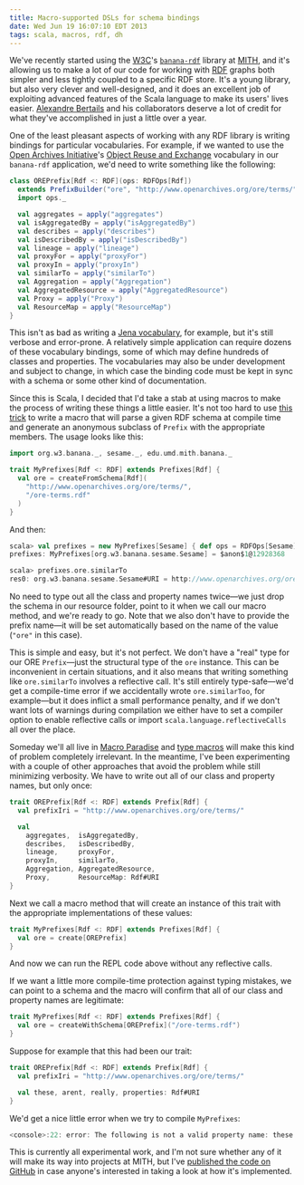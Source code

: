 ```yaml
---
title: Macro-supported DSLs for schema bindings
date: Wed Jun 19 16:07:10 EDT 2013
tags: scala, macros, rdf, dh
---
```


We've recently started using the [W3C](http://www.w3.org/)'s
[`banana-rdf`](https://github.com/w3c/banana-rdf) library
at [MITH](http://mith.umd.edu/), and it's allowing us to make
a lot of our code for working with [RDF](http://www.w3.org/RDF/) graphs
both simpler and less tightly coupled to a specific RDF store. It's a
young library, but also very clever and well-designed, and it does an excellent job of
exploiting advanced features of the Scala language to make its
users' lives easier. [Alexandre Bertails](https://twitter.com/bertails)
and his collaborators deserve a lot of credit for what they've accomplished
in just a little over a year.

One of the least pleasant aspects of working with any RDF library is writing
bindings for particular vocabularies. For example, if we wanted to use the
[Open Archives Initiative](http://www.openarchives.org/)'s
[Object Reuse and Exchange](http://www.openarchives.org/ore/) vocabulary
in our `banana-rdf` application, we'd need to write something like the following:

<!-- MORE -->

``` scala
class OREPrefix[Rdf <: RDF](ops: RDFOps[Rdf])
  extends PrefixBuilder("ore", "http://www.openarchives.org/ore/terms/")(ops) {
  import ops._

  val aggregates = apply("aggregates")
  val isAggregatedBy = apply("isAggregatedBy")
  val describes = apply("describes")
  val isDescribedBy = apply("isDescribedBy")
  val lineage = apply("lineage")
  val proxyFor = apply("proxyFor")
  val proxyIn = apply("proxyIn")
  val similarTo = apply("similarTo")
  val Aggregation = apply("Aggregation")
  val AggregatedResource = apply("AggregatedResource")
  val Proxy = apply("Proxy")
  val ResourceMap = apply("ResourceMap")
}
```

This isn't as bad as writing a
[Jena vocabulary](http://jena.apache.org/documentation/javadoc/jena/com/hp/hpl/jena/vocabulary/package-summary.html),
for example, but it's still verbose and error-prone. A relatively simple application
can require dozens of these vocabulary bindings, some of which may define hundreds of classes and properties.
The vocabularies may also be under development
and subject to change, in which case the binding code must be kept in sync with a schema
or some other kind of documentation.

Since this is Scala, I decided that I'd take a stab at using macros to
make the process of writing these things a little easier. It's not
too hard to use [this trick](http://stackoverflow.com/q/14370842/334519) to write
a macro that will parse a given RDF schema at compile time and generate an
anonymous subclass of `Prefix` with the appropriate members. The usage looks like this:

``` scala
import org.w3.banana._, sesame._, edu.umd.mith.banana._

trait MyPrefixes[Rdf <: RDF] extends Prefixes[Rdf] {
  val ore = createFromSchema[Rdf](
    "http://www.openarchives.org/ore/terms/",
    "/ore-terms.rdf"
  )
}
```

And then:

``` scala
scala> val prefixes = new MyPrefixes[Sesame] { def ops = RDFOps[Sesame] }
prefixes: MyPrefixes[org.w3.banana.sesame.Sesame] = $anon$1@12928368

scala> prefixes.ore.similarTo
res0: org.w3.banana.sesame.Sesame#URI = http://www.openarchives.org/ore/terms/similarTo
```

No need to type out all the class and property names twice—we just drop the schema
in our resource folder, point to it when we call our macro method, and we're ready to go.
Note that we also don't have to provide the prefix name—it will be set automatically
based on the name of the value (`"ore"` in this case).

This is simple and easy, but it's not perfect. We don't have a "real" type for
our ORE `Prefix`—just the structural type of the `ore` instance. This can be inconvenient
in certain situations, and it also means that writing something like `ore.similarTo`
involves a reflective call. It's still entirely type-safe—we'd get a compile-time error if we accidentally wrote `ore.similarToo`,
for example—but it does inflict a small performance penalty, and if we don't want lots of warnings during compilation we
either have to set a compiler option to enable reflective calls or import `scala.language.reflectiveCalls` all over the place.

Someday we'll all live in [Macro Paradise](http://docs.scala-lang.org/overviews/macros/paradise.html)
and [type macros](http://docs.scala-lang.org/overviews/macros/typemacros.html) will make this kind of problem
completely irrelevant. In the meantime,
I've been experimenting with a couple of other approaches that avoid the problem
while still minimizing verbosity.
We have to write out all of our class and property names, but only once:

``` scala
trait OREPrefix[Rdf <: RDF] extends Prefix[Rdf] {
  val prefixIri = "http://www.openarchives.org/ore/terms/"

  val
    aggregates,  isAggregatedBy,
    describes,   isDescribedBy,
    lineage,     proxyFor,
    proxyIn,     similarTo,
    Aggregation, AggregatedResource,
    Proxy,       ResourceMap: Rdf#URI
}
```

Next we call a macro method that will create an instance of this trait
with the appropriate implementations of these values:

``` scala
trait MyPrefixes[Rdf <: RDF] extends Prefixes[Rdf] {
  val ore = create[OREPrefix]
}
```

And now we can run the REPL code above without any reflective calls. 

If we want a little more compile-time protection against typing mistakes,
we can point to a schema and the macro will confirm that all of our class
and property names are legitimate:

``` scala
trait MyPrefixes[Rdf <: RDF] extends Prefixes[Rdf] {
  val ore = createWithSchema[OREPrefix]("/ore-terms.rdf")
}
```

Suppose for example that this had been our trait:

``` scala
trait OREPrefix[Rdf <: RDF] extends Prefix[Rdf] {
  val prefixIri = "http://www.openarchives.org/ore/terms/"

  val these, arent, really, properties: Rdf#URI
}
```

We'd get a nice little error when we try to compile `MyPrefixes`:

``` scala
<console>:22: error: The following is not a valid property name: these
```

This is currently all experimental work, and I'm not sure whether any
of it will make its way into projects at MITH, but I've [published the
code on GitHub](https://github.com/umd-mith/banana-utils)
in case anyone's interested in taking a look at how it's implemented.

